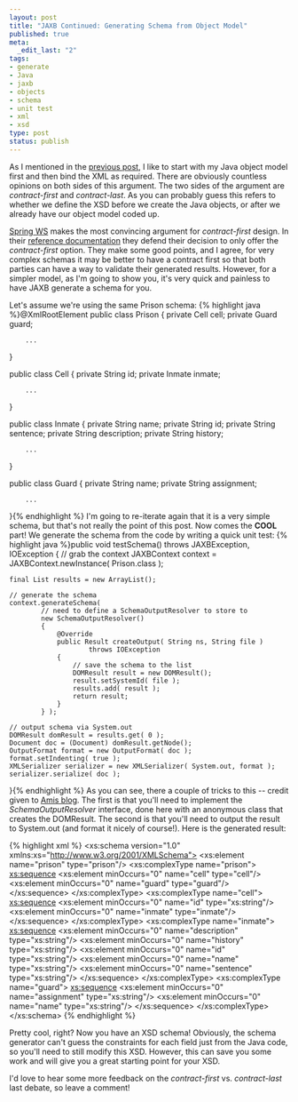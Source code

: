 ```yaml
--- 
layout: post
title: "JAXB Continued: Generating Schema from Object Model"
published: true
meta: 
  _edit_last: "2"
tags: 
- generate
- Java
- jaxb
- objects
- schema
- unit test
- xml
- xsd
type: post
status: publish
---
```

As I mentioned in the <a href="http://blog.gonigberg.com/2010/04/21/getting-started-with-jaxb/">previous post</a>, I like to start with my Java object model first and then bind the XML as required. There are obviously countless opinions on both sides of this argument. The two sides of the argument are <em>contract-first</em> and <em>contract-last</em>. As you can probably guess this refers to whether we define the XSD before we create the Java objects, or after we already have our object model coded up.

<a href="http://static.springsource.org/spring-ws/sites/1.5/">Spring WS</a> makes the most convincing argument for <em>contract-first</em> design. In their <a href="http://static.springsource.org/spring-ws/sites/1.5/reference/html/why-contract-first.html">reference documentation</a> they defend their decision to only offer the <em>contract-first</em> option. They make some good points, and I agree, for very complex schemas it may be better to have a contract first so that both parties can have a way to validate their generated results. However, for a simpler model, as I'm going to show you, it's very quick and painless to have JAXB generate a schema for you.

<!--more-->

Let's assume we're using the same Prison schema:
{% highlight java %}@XmlRootElement
public class Prison
{
	private Cell cell;
	private Guard guard;

        ...
}

public class Cell
{
	private String id;
	private Inmate inmate;

        ...
}

public class Inmate
{
	private String name;
	private String id;
	private String sentence;
	private String description;
	private String history;

        ...
}

public class Guard
{
	private String name;
	private String assignment;

        ...
}{% endhighlight %}
I'm going to re-iterate again that it is a very simple schema, but that's not really the point of this post. Now comes the <strong>COOL</strong> part! We generate the schema from the code by writing a quick unit test:
{% highlight java %}public void testSchema() throws JAXBException, IOException
{
	// grab the context
	JAXBContext context = JAXBContext.newInstance( Prison.class );

	final List results = new ArrayList();

	// generate the schema
	context.generateSchema(
            // need to define a SchemaOutputResolver to store to
			new SchemaOutputResolver()
			{
				@Override
				public Result createOutput( String ns, String file )
						throws IOException
				{
                    // save the schema to the list
					DOMResult result = new DOMResult();
					result.setSystemId( file );
					results.add( result );
					return result;
				}
			} );

    // output schema via System.out
	DOMResult domResult = results.get( 0 );
	Document doc = (Document) domResult.getNode();
	OutputFormat format = new OutputFormat( doc );
	format.setIndenting( true );
	XMLSerializer serializer = new XMLSerializer( System.out, format );
	serializer.serialize( doc );
}{% endhighlight %}
As you can see, there a couple of tricks to this -- credit given to <a href="http://technology.amis.nl/blog/2046/using-the-javaxxmlbind-annotations-to-convert-java-objects-to-xml-and-xsd">Amis blog</a>. The first is that you'll need to implement the <em>SchemaOutputResolver</em> interface, done here with an anonymous class that creates the DOMResult. The second is that you'll need to output the result to System.out (and format it nicely of course!). Here is the generated result:

{% highlight xml %}
<xs:schema version="1.0" xmlns:xs="http://www.w3.org/2001/XMLSchema">
    <xs:element name="prison" type="prison"/>
    <xs:complexType name="prison">
        <xs:sequence>
            <xs:element minOccurs="0" name="cell" type="cell"/>
            <xs:element minOccurs="0" name="guard" type="guard"/>
        </xs:sequence>
    </xs:complexType>
    <xs:complexType name="cell">
        <xs:sequence>
            <xs:element minOccurs="0" name="id" type="xs:string"/>
            <xs:element minOccurs="0" name="inmate" type="inmate"/>
        </xs:sequence>
    </xs:complexType>
    <xs:complexType name="inmate">
        <xs:sequence>
            <xs:element minOccurs="0" name="description" type="xs:string"/>
            <xs:element minOccurs="0" name="history" type="xs:string"/>
            <xs:element minOccurs="0" name="id" type="xs:string"/>
            <xs:element minOccurs="0" name="name" type="xs:string"/>
            <xs:element minOccurs="0" name="sentence" type="xs:string"/>
        </xs:sequence>
    </xs:complexType>
    <xs:complexType name="guard">
        <xs:sequence>
            <xs:element minOccurs="0" name="assignment" type="xs:string"/>
            <xs:element minOccurs="0" name="name" type="xs:string"/>
        </xs:sequence>
    </xs:complexType>
</xs:schema>
{% endhighlight %}

Pretty cool, right? Now you have an XSD schema! Obviously, the schema generator can't guess the constraints for each field just from the Java code, so you'll need to still modify this XSD. However, this can save you some work and will give you a great starting point for your XSD. 

I'd love to hear some more feedback on the <em>contract-first</em> vs. <em>contract-last</em> last debate, so leave a comment!
